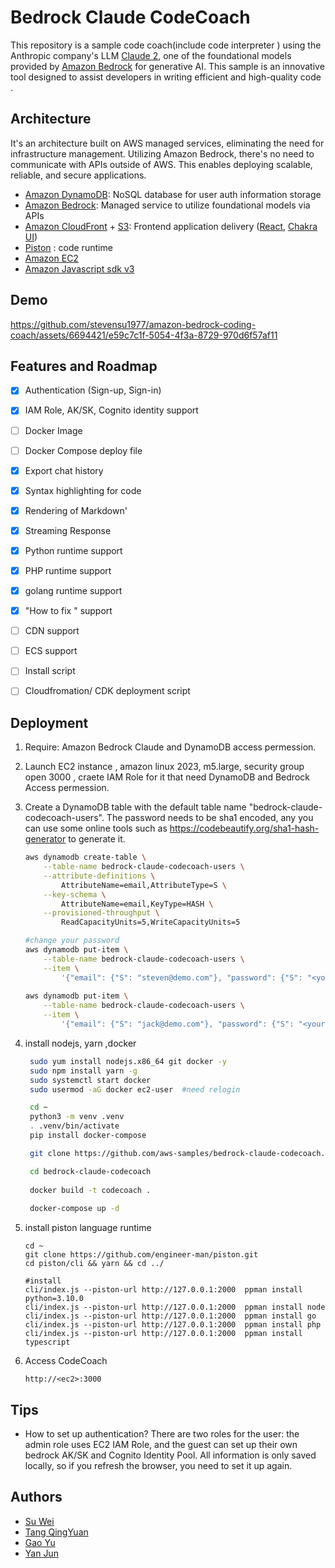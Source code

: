 # Bedrock Claude CodeCoach



This repository is a sample code coach(include code interpreter ) using the Anthropic company's LLM [Claude 2](https://www.anthropic.com/index/claude-2), one of the foundational models provided by [Amazon Bedrock](https://aws.amazon.com/bedrock/) for generative AI. This sample is an innovative tool designed to assist developers in writing efficient and high-quality code .



## Architecture

It's an architecture built on AWS managed services, eliminating the need for infrastructure management. Utilizing Amazon Bedrock, there's no need to communicate with APIs outside of AWS. This enables deploying scalable, reliable, and secure applications.

- [Amazon DynamoDB](https://aws.amazon.com/dynamodb/): NoSQL database for user auth information storage
- [Amazon Bedrock](https://aws.amazon.com/bedrock/): Managed service to utilize foundational models via APIs
- [Amazon CloudFront](https://aws.amazon.com/cloudfront/) + [S3](https://aws.amazon.com/s3/): Frontend application delivery ([React](https://react.dev/), [Chakra UI](https://chakra-ui.com/))
- [Piston](https://github.com/engineer-man/piston) : code runtime
- [Amazon EC2](https://aws.amazon.com/ec2/)
- [Amazon Javascript sdk v3](https://docs.aws.amazon.com/AWSJavaScriptSDK/v3/latest/)





## Demo

https://github.com/stevensu1977/amazon-bedrock-coding-coach/assets/6694421/e59c7c1f-5054-4f3a-8729-970d6f57af11




## Features and Roadmap

- [x] Authentication (Sign-up, Sign-in)

- [x] IAM Role, AK/SK, Cognito identity support  

- [ ] Docker Image 

- [ ] Docker Compose deploy file

- [x] Export chat history 

- [x] Syntax highlighting for code

- [x] Rendering of Markdown'

- [x] Streaming Response

- [x] Python runtime support 

- [x] PHP runtime support 

- [x] golang runtime support 

- [x] "How to fix " support

- [ ] CDN support 

- [ ] ECS support 

- [ ] Install script 

- [ ] Cloudfromation/ CDK deployment script

  


## Deployment


1. Require: Amazon Bedrock Claude and DynamoDB access permession.
2. Launch EC2 instance ,  amazon linux 2023, m5.large, security group open 3000 ,  craete IAM Role for it that need DynamoDB and Bedrock Access permession.
3. Create a DynamoDB table with the default table name "bedrock-claude-codecoach-users". The   password needs to be sha1 encoded, any  you can use some online tools such as  https://codebeautify.org/sha1-hash-generator to generate it. 
   ```bash
   aws dynamodb create-table \
       --table-name bedrock-claude-codecoach-users \
       --attribute-definitions \
           AttributeName=email,AttributeType=S \
       --key-schema \
           AttributeName=email,KeyType=HASH \
       --provisioned-throughput \
           ReadCapacityUnits=5,WriteCapacityUnits=5
   
   #change your password
   aws dynamodb put-item \
       --table-name bedrock-claude-codecoach-users \
       --item \
           '{"email": {"S": "steven@demo.com"}, "password": {"S": "<your password>"}, "role": {"S": "admin"}}'
           
   aws dynamodb put-item \
       --table-name bedrock-claude-codecoach-users \
       --item \
           '{"email": {"S": "jack@demo.com"}, "password": {"S": "<your password>"}, "role": {"S": "guest"}}'
   ```



4. install nodejs, yarn ,docker 

   ```bash
    sudo yum install nodejs.x86_64 git docker -y
    sudo npm install yarn -g
    sudo systemctl start docker
    sudo usermod -aG docker ec2-user  #need relogin 
   
    cd ~
    python3 -m venv .venv
    . .venv/bin/activate
    pip install docker-compose
   
    git clone https://github.com/aws-samples/bedrock-claude-codecoach.git
   
    cd bedrock-claude-codecoach
    
    docker build -t codecoach .
    
    docker-compose up -d 
   
   ```

5. install piston language runtime

   ```
   cd ~
   git clone https://github.com/engineer-man/piston.git
   cd piston/cli && yarn && cd ../
   
   #install 
   cli/index.js --piston-url http://127.0.0.1:2000  ppman install python=3.10.0
   cli/index.js --piston-url http://127.0.0.1:2000  ppman install node
   cli/index.js --piston-url http://127.0.0.1:2000  ppman install go
   cli/index.js --piston-url http://127.0.0.1:2000  ppman install php
   cli/index.js --piston-url http://127.0.0.1:2000  ppman install typescript
   
   ```



6. Access CodeCoach

   ```
   http://<ec2>:3000
   ```



## Tips

- How to set up authentication? There are two roles for the user: the admin role uses EC2 IAM Role, and the guest can set up their own bedrock AK/SK and Cognito Identity Pool. All information is only saved locally, so if you refresh the browser, you need to set it up again.

  

## Authors

- [Su Wei](https://github.com/stevensu1977)
- [Tang QingYuan](https://github.com/qingyuan18)
- [Gao Yu](https://github.com/GlockGao)
- [Yan Jun](https://github.com/yanjun-ios)

